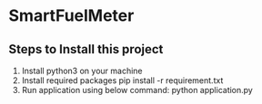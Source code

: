 # SmartFuelMeter
## Steps to Install this project
1. Install python3 on your machine
2. Install required packages
    pip install -r requirement.txt
3. Run application using below command:
    python application.py
